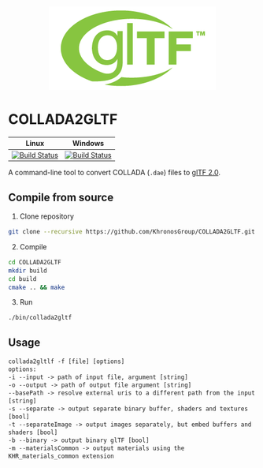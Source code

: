 <p align="center">
  <img src="https://raw.githubusercontent.com/KhronosGroup/glTF/master/specification/figures/gltf.png"/>
</p>

# COLLADA2GLTF
| Linux | Windows |
| --- | --- |
| [![Build Status](https://travis-ci.org/lasalvavida/COLLADA2GLTF.svg?branch=master)](https://travis-ci.org/lasalvavida/COLLADA2GLTF) | [![Build Status](https://ci.appveyor.com/api/projects/status/cmt54n4t1hqwtix9/branch/master)](https://ci.appveyor.com/project/lasalvavida/collada2gltf/history) |

A command-line tool to convert COLLADA (`.dae`) files to [glTF 2.0](https://github.com/KhronosGroup/glTF).

## Compile from source

1. Clone repository

  ```bash
  git clone --recursive https://github.com/KhronosGroup/COLLADA2GLTF.git
  ```
2. Compile

  ```bash
  cd COLLADA2GLTF
  mkdir build
  cd build
  cmake .. && make
  ```

3. Run

  ```bash
  ./bin/collada2gltf
  ```

## Usage

```
collada2gltlf -f [file] [options]
options:
-i --input -> path of input file, argument [string]
-o --output -> path of output file argument [string]
--basePath -> resolve external uris to a different path from the input [string]
-s --separate -> output separate binary buffer, shaders and textures [bool]
-t --separateImage -> output images separately, but embed buffers and shaders [bool]
-b --binary -> output binary glTF [bool]
-m --materialsCommon -> output materials using the KHR_materials_common extension
```
